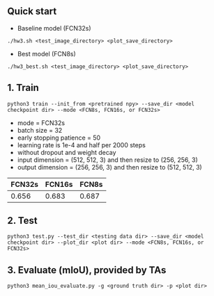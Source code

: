 ## Quick start
- Baseline model (FCN32s)
```
./hw3.sh <test_image_directory> <plot_save_directory>
```
- Best model (FCN8s)
```
./hw3_best.sh <test_image_directory> <plot_save_directory>
```


## 1. Train

```
python3 train --init_from <pretrained npy> --save_dir <model checkpoint dir> --mode <FCN8s, FCN16s, or FCN32s>
```
- mode = FCN32s
- batch size = 32
- early stopping patience = 50
- learning rate is 1e-4 and half per 2000 steps
- without dropout and weight decay
- input dimension  = (512, 512, 3) and then resize to (256, 256, 3)
- output dimension = (256, 256, 3) and then resize to (512, 512, 3)

| FCN32s | FCN16s | FCN8s |
|--------|--------|-------|
| 0.656  | 0.683  | 0.687 |


## 2. Test

```
python3 test.py --test_dir <testing data dir> --save_dir <model checkpoint dir> --plot_dir <plot dir> --mode <FCN8s, FCN16s, or FCN32s>
```

## 3. Evaluate (mIoU), provided by TAs

```
python3 mean_iou_evaluate.py -g <ground truth dir> -p <plot dir>
```
